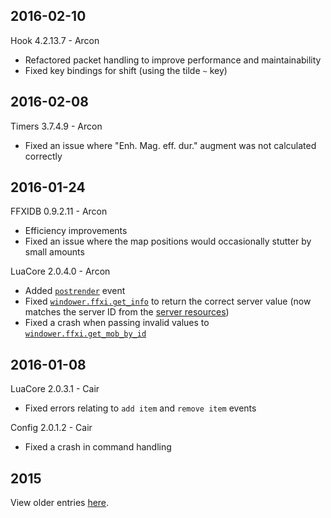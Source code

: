 2016-02-10
----------

Hook 4.2.13.7 - Arcon
* Refactored packet handling to improve performance and maintainability
* Fixed key bindings for shift (using the tilde `~` key)

2016-02-08
----------

Timers 3.7.4.9 - Arcon
- Fixed an issue where "Enh. Mag. eff. dur." augment was not calculated correctly

2016-01-24
----------

FFXIDB 0.9.2.11 - Arcon
* Efficiency improvements
* Fixed an issue where the map positions would occasionally stutter by small amounts

LuaCore 2.0.4.0 - Arcon
* Added [`postrender`](http://dev.windower.net/doku.php?id=lua:api:events:start&#event_list) event
* Fixed [`windower.ffxi.get_info`](http://dev.windower.net/doku.php?id=lua:api:functions:ffxi:start#windowerffxiget_info) to return the correct server value (now matches the server ID from the [server resources](https://github.com/Windower/Resources/blob/master/xml/servers.xml))
* Fixed a crash when passing invalid values to [`windower.ffxi.get_mob_by_id`](http://dev.windower.net/doku.php?id=lua:api:functions:ffxi:start#windowerffxiget_mob_by_id_id)

2016-01-08
----------
LuaCore 2.0.3.1 - Cair
* Fixed errors relating to `add item` and `remove item` events

Config 2.0.1.2 - Cair
* Fixed a crash in command handling

2015
----

View older entries [here](https://github.com/Windower/Issues/blob/master/ChangeLog%202015.md).
